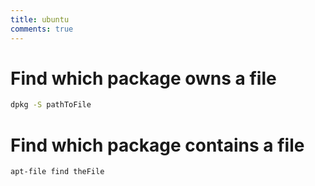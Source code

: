 ```yaml
---
title: ubuntu
comments: true
---
```


# Find which package owns a file

```sh
dpkg -S pathToFile
```

# Find which package contains a file

```sh
apt-file find theFile
```
